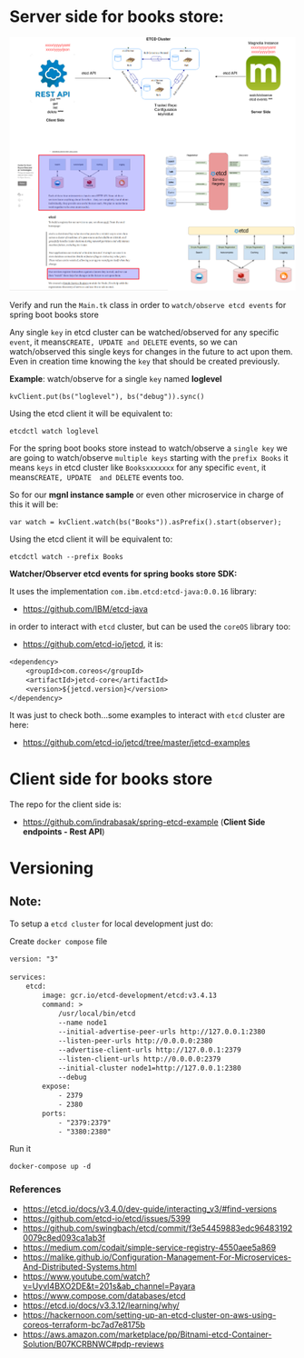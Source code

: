 # Server side for books store:

![alt text](images/etcd.png)

Verify and run the `Main.tk` class in order to `watch/observe etcd events` for spring boot books store 

Any single `key` in etcd cluster can be watched/observed for any specific `event`, it means`CREATE, UPDATE and DELETE`
events, so we can watch/observed this single keys for changes in the future to act upon them.
Even in creation time knowing the `key` that should be created previously. 

**Example**: watch/observe for a single `key` named **loglevel**

```
kvClient.put(bs("loglevel"), bs("debug")).sync()
```

Using the etcd client it will be equivalent to:

```
etcdctl watch loglevel
```

For the spring boot books store instead to watch/observe a `single key` we are going to watch/observe `multiple keys` starting with
the `prefix Books` it means `keys` in etcd cluster like `Booksxxxxxxx` for any specific `event`, it means`CREATE, UPDATE 
and DELETE` events too.

So for our **mgnl instance sample** or even other microservice in charge of this it will be:

```
var watch = kvClient.watch(bs("Books")).asPrefix().start(observer);
```

Using the etcd client it will be equivalent to:

```
etcdctl watch --prefix Books
```

**Watcher/Observer etcd events for spring books store SDK:** 

It uses the implementation `com.ibm.etcd:etcd-java:0.0.16` library:

- https://github.com/IBM/etcd-java
  
in order to interact with `etcd` cluster, but can be used the `coreOS` library too:

- https://github.com/etcd-io/jetcd, it is:

```
<dependency>
    <groupId>com.coreos</groupId>
    <artifactId>jetcd-core</artifactId>
    <version>${jetcd.version}</version>
</dependency>
```

It was just to check both...some examples to interact with `etcd` cluster are here:

- https://github.com/etcd-io/jetcd/tree/master/jetcd-examples


# Client side for books store

The repo for the client side is:

- https://github.com/indrabasak/spring-etcd-example (**Client Side endpoints - Rest API**)


# Versioning
## Note: 

To setup a `etcd cluster` for local development just do:

Create `docker compose` file
```
version: "3"

services:
    etcd:
        image: gcr.io/etcd-development/etcd:v3.4.13
        command: >
            /usr/local/bin/etcd
            --name node1
            --initial-advertise-peer-urls http://127.0.0.1:2380
            --listen-peer-urls http://0.0.0.0:2380
            --advertise-client-urls http://127.0.0.1:2379
            --listen-client-urls http://0.0.0.0:2379
            --initial-cluster node1=http://127.0.0.1:2380
            --debug
        expose:
            - 2379
            - 2380
        ports:
            - "2379:2379"
            - "3380:2380"
```

Run it

```
docker-compose up -d
```


### References

- https://etcd.io/docs/v3.4.0/dev-guide/interacting_v3/#find-versions
- https://github.com/etcd-io/etcd/issues/5399
- https://github.com/swingbach/etcd/commit/f3e54459883edc964831920079c8ed093ca1ab3f
- https://medium.com/codait/simple-service-registry-4550aee5a869
- https://malike.github.io/Configuration-Management-For-Microservices-And-Distributed-Systems.html
- https://www.youtube.com/watch?v=UyvI4BXO2DE&t=201s&ab_channel=Payara
- https://www.compose.com/databases/etcd
- https://etcd.io/docs/v3.3.12/learning/why/
- https://hackernoon.com/setting-up-an-etcd-cluster-on-aws-using-coreos-terraform-bc7ad7e8175b
- https://aws.amazon.com/marketplace/pp/Bitnami-etcd-Container-Solution/B07KCRBNWC#pdp-reviews


